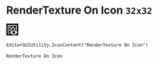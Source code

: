 # RenderTexture On Icon `32x32`
<img src="/img/RenderTexture%20On%20Icon.png" width=32 height=32>

``` CSharp
EditorGUIUtility.IconContent("RenderTexture On Icon")
```
```
RenderTexture On Icon
```
